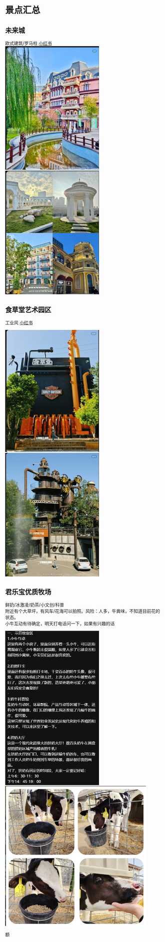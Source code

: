 # 景点汇总
## 未来城
欧式建筑/罗马柱 [小红书](https://www.xiaohongshu.com/explore/673ff5ec000000000202b125?app_platform=android&ignoreEngage=true&app_version=8.72.0&share_from_user_hidden=true&xsec_source=app_share&type=normal&xsec_token=CBpzaxQQCqJnPPCqwM6IiXBbsfwJ7EnlWjlGQ5fMwVffg=&author_share=1&xhsshare=WeixinSession&shareRedId=ODs6RDQ2RU02NzUyOTgwNjg1OTc6RzlO&apptime=1744104397&share_id=e86ea8c2fd12431195d13e26f59d0570&share_channel=wechat&wechatWid=012942a846d76c7bbdedfa93225a0ef3&wechatOrigin=menu)  
<img src=./pic/未来城1.png width=300/><img src=./pic/未来城2.png width=300/>  

## 食草堂艺术园区  
工业风 [小红书](https://www.xiaohongshu.com/discovery/item/667ab47a000000001c021fa8?source=webshare&xhsshare=pc_web&xsec_token=ABI30hlo_h-BX1iDRr8gsihP11pPGaCP6v1zaz8vaY6IU=&xsec_source=pc_share)

<img src=./pic/食草堂1.png width=300/><img src=./pic/食草堂2.png width=300/>  

## 君乐宝优质牧场
鲜奶/冰激凌/奶茶/小文创/科普  
附近有个大草坪，有风车/花海可以拍照。风险：人多，牛粪味，不知道目前花的状态。  
小牛互动有待确定，明天打电话问一下，如果有兴趣的话  

<img src=./pic/君乐宝牧场1.png width=300/><img src=./pic/君乐宝牧场2.png width=450/>  

额